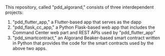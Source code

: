 This repository, called "pdd_algorand," consists of three interdependent projects:
1. "pdd_flutter_app," a Flutter-based app that serves as the dapp
2. "pdd_flask_cc_app," a Python Flask-based web app that includes the Command Center web part and REST APIs used by "pdd_flutter_app"
3. "pdd_smartcontract," an Algorand Beaker-based smart contract written in Python that provides the code for the smart contracts used by the above two apps.
